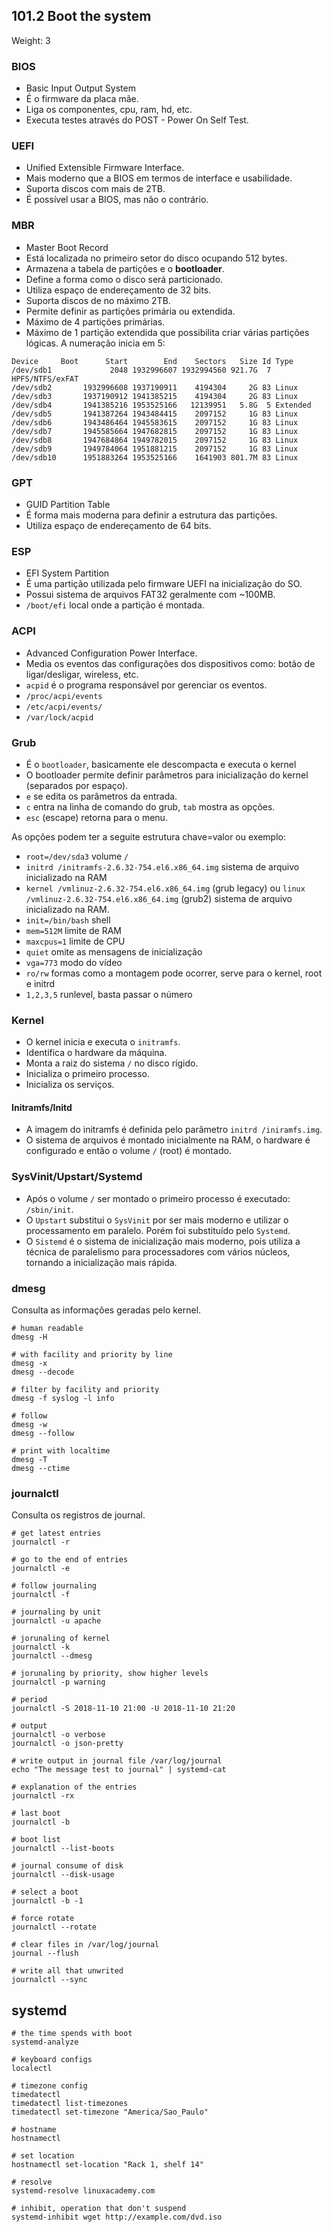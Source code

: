 ## 101.2 Boot the system
Weight: 3

### BIOS
* Basic Input Output System
* É o firmware da placa mãe.
* Liga os componentes, cpu, ram, hd, etc.
* Executa testes através do POST - Power On Self Test.

### UEFI

* Unified Extensible Firmware Interface.
* Mais moderno que a BIOS em termos de interface e usabilidade.
* Suporta discos com mais de 2TB.
* É possível usar a BIOS, mas não o contrário.

### MBR
* Master Boot Record
* Está localizada no primeiro setor do disco ocupando 512 bytes.
* Armazena a tabela de partições e o **bootloader**.
* Define a forma como o disco será particionado.
* Utiliza espaço de endereçamento de 32 bits.
* Suporta discos de no máximo 2TB.
* Permite definir as partições primária ou extendida.
* Máximo de 4 partições primárias.
* Máximo de 1 partição extendida que possibilita criar várias partições lógicas. A numeração inicia em 5:
```
Device     Boot      Start        End    Sectors   Size Id Type
/dev/sdb1             2048 1932996607 1932994560 921.7G  7 HPFS/NTFS/exFAT
/dev/sdb2       1932996608 1937190911    4194304     2G 83 Linux
/dev/sdb3       1937190912 1941385215    4194304     2G 83 Linux
/dev/sdb4       1941385216 1953525166   12139951   5.8G  5 Extended
/dev/sdb5       1941387264 1943484415    2097152     1G 83 Linux
/dev/sdb6       1943486464 1945583615    2097152     1G 83 Linux
/dev/sdb7       1945585664 1947682815    2097152     1G 83 Linux
/dev/sdb8       1947684864 1949782015    2097152     1G 83 Linux
/dev/sdb9       1949784064 1951881215    2097152     1G 83 Linux
/dev/sdb10      1951883264 1953525166    1641903 801.7M 83 Linux
```

### GPT
* GUID Partition Table
* É forma mais moderna para definir a estrutura das partições.
* Utiliza espaço de endereçamento de 64 bits.

### ESP
* EFI System Partition
* É uma partição utilizada pelo firmware UEFI na inicialização do SO.
* Possui sistema de arquivos FAT32 geralmente com ~100MB.
* `/boot/efi` local onde a partição é montada.

### ACPI

* Advanced Configuration Power Interface.
* Media os eventos das configurações dos dispositivos como: botão de ligar/desligar, wireless, etc.
* `acpid` é o programa responsável por gerenciar os eventos.
* `/proc/acpi/events`
* `/etc/acpi/events/`
* `/var/lock/acpid`

### Grub
* É o `bootloader`, basicamente ele descompacta e executa o kernel
* O bootloader permite definir parâmetros para inicialização do kernel (separados por espaço).
* `e` se edita os parâmetros da entrada.
* `c` entra na linha de comando do grub, `tab` mostra as opções.
* `esc` (escape) retorna para o menu.


As opções podem ter a seguite estrutura chave=valor ou <valor> exemplo:
* `root=/dev/sda3` volume `/`
* `initrd /initramfs-2.6.32-754.el6.x86_64.img` sistema de arquivo inicializado na RAM
* `kernel /vmlinuz-2.6.32-754.el6.x86_64.img` (grub legacy) ou `linux /vmlinuz-2.6.32-754.el6.x86_64.img` (grub2) sistema de arquivo inicializado na RAM.
* `init=/bin/bash` shell
* `mem=512M` limite de RAM
* `maxcpus=1` limite de CPU
* `quiet` omite as mensagens de inicialização
* `vga=773` modo do vídeo
* `ro/rw` formas como a montagem pode ocorrer, serve para o kernel, root e initrd
* `1,2,3,5` runlevel, basta passar o número

### Kernel
* O kernel inicia e executa o `initramfs`.
* Identifica o hardware da máquina.
* Monta a raiz do sistema `/` no disco rígido.
* Inicializa o primeiro processo.
* Inicializa os serviços.

#### Initramfs/Initd
* A imagem do initramfs é definida pelo parâmetro `initrd /iniramfs.img`.
* O sistema de arquivos é montado inicialmente na RAM, o hardware é configurado e então o volume `/` (root) é montado.

### SysVinit/Upstart/Systemd

* Após o volume `/` ser montado o primeiro processo é executado: `/sbin/init`.
* O `Upstart` substitui o `SysVinit` por ser mais moderno e utilizar o processamento em paralelo. Porém foi substituído pelo `Systemd`.
* O `Sistemd` é o sistema de inicialização mais moderno, pois utiliza a técnica de paralelismo para processadores com vários núcleos, tornando a inicialização mais rápida.

### dmesg

Consulta as informações geradas pelo kernel.

```shell
# human readable
dmesg -H

# with facility and priority by line
dmesg -x
dmesg --decode

# filter by facility and priority
dmesg -f syslog -l info

# follow
dmesg -w
dmesg --follow

# print with localtime
dmesg -T
dmesg --ctime
```

### journalctl

Consulta os registros de journal.

```shell
# get latest entries
journalctl -r

# go to the end of entries
journalctl -e

# follow journaling
journalctl -f

# journaling by unit
journalctl -u apache

# jorunaling of kernel
journalctl -k
journalctl --dmesg

# jorunaling by priority, show higher levels
journalctl -p warning

# period
journalctl -S 2018-11-10 21:00 -U 2018-11-10 21:20

# output
journalctl -o verbose
journalctl -o json-pretty

# write output in journal file /var/log/journal
echo "The message test to journal" | systemd-cat

# explanation of the entries
journalctl -rx

# last boot
journalctl -b

# boot list
journalctl --list-boots

# journal consume of disk
journalctl --disk-usage

# select a boot
journalctl -b -1

# force rotate
journalctl --rotate

# clear files in /var/log/journal
journal --flush

# write all that unwrited
journalctl --sync
```

## systemd

```shell
# the time spends with boot
systemd-analyze

# keyboard configs
localectl

# timezone config
timedatectl
timedatectl list-timezones
timedatectl set-timezone "America/Sao_Paulo"

# hostname
hostnamectl

# set location
hostnamectl set-location "Rack 1, shelf 14"

# resolve
systemd-resolve linuxacademy.com

# inhibit, operation that don't suspend
systemd-inhibit wget http://example.com/dvd.iso
```
